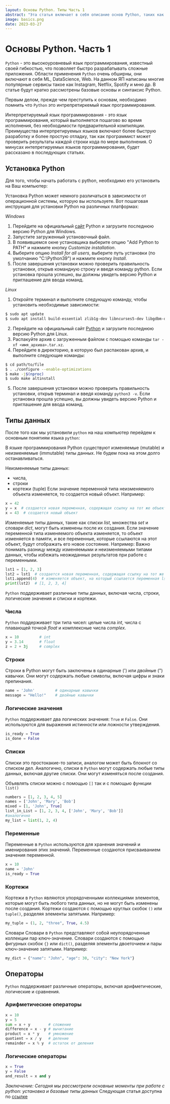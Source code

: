 ```yaml
---
layout: Основы Python. Типы Часть 1
abstract: "Эта статья включает в себя описание основ Python, таких как типы данных и переменные"
image: basics.png
date: 2023-03-27
---
```

# Основы Python. Часть 1

`Python` - это высокоуровневый язык программирования, известный своей гибкостью, что позволяет быстро разрабатывать сложные приложения. Области применения
`Python` очень обширны, они включают в себя ML, DataScience, Web. На данном ЯП написаны многие популярные сервисы такое как Instagram, Netflix, Spotify и мню др.
В статье будут кратко рассмотрены базовые основы и синтаксис Python. 

Первым делом, прежде чем преступить к основам, необходимо помнить что `Python` это интрепретиркемый язык программирования.

Интерпретируемый язык программирования - это язык программирования, который выполняется пошагово во время исполнения, без необходимости предварительной компиляции.
Преимущества интерпретируемых языков включают более быструю разработку и более простую отладку, так как программист может проверить результаты каждой строки кода по мере выполнения.
О минусах интепретируемых языков программирования, будет рассказано в последующих статьях.

## Установка Python

Для того, чтобы начать работать с python, необходимо его установить на Ваш компьютер:

Установка Python может немного различаться в зависимости от операционной системы, которую вы используете. Вот пошаговая инструкция для установки Python на различных платформах:

*Windows*

1. Перейдите на официальный [сайт](python.org) Python и загрузите последнюю версию Python для Windows.
2. Запустите загруженный установочный файл.
3. В появившемся окне установщика выберите опцию "Add Python to PATH" и нажмите кнопку _Customize installation_.
4. Выберите опцию _Install for all users_, выберите путь установки (по умолчанию "C:\Python39") и нажмите кнопку _Install_.
5. После завершения установки можно проверить правильность установки, открыв командную строку и введя команду python. Если установка прошла успешно, вы должны увидеть версию Python и приглашение для ввода команд.

*Linux*

1. Откройте терминал и выполните следующую команду, чтобы установить необходимые зависимости:
```bash
$ sudo apt update
$ sudo apt install build-essential zlib1g-dev libncurses5-dev libgdbm-dev libnss3-dev libssl-dev libreadline-dev libffi-dev wget
```
2. Перейдите на официальный сайт [Python](python.org) и загрузите последнюю версию Python для Linux.
3. Распакуйте архив с загруженным файлом с помощью команды `tar -xf <имя_архива>.tar.xz`.
4. Перейдите в директорию, в которую был распакован архив, и выполните следующие команды:
```bash
$ cd path/to/file
$ . ./configure --enable-optimizations
$ make -j$(nproc)
$ sudo make altinstall
```
5. После завершения установки можно проверить правильность установки, открыв терминал и введя команду `python3 -v`. Если установка прошла успешно, вы должны увидеть версию Python и приглашение для ввода команд.

## Типы данных

После того как мы установили `python` на наш компьютер перейдем к основным понятиям языка `python`:

В языке программирования Python существуют изменяемые (mutable) и неизменяемые (immutable) типы данных. Не будем пока на этом долго останавливаться.

Неизменяемые типы данных:
 - числа,
 - строки 
 - кортежи (tuple) 
Если значение переменной типа неизменяемого объекта изменяется, то создается новый объект. Например:

```python
x = 42
y = x  # создается новая переменная, содержащая ссылку на тот же объект
x = 43  # создается новый объект
```

Изменяемые типы данных, такие как списки _list_, множества _set_ и словари _dict_, могут быть изменены после их создания. Если значение переменной типа изменяемого объекта изменяется, то объект изменяется в памяти, и все переменные, которые ссылаются на этот объект, будут отображать его новое состояние. Например:
Важно понимать разницу между изменяемыми и неизменяемыми типами данных, чтобы избежать неожиданных результатов при работе с переменными.

```python
lst1 = [1, 2, 3]
lst2 = lst1  # создается новая переменная, содержащая ссылку на тот же объект
lst1.append(4)  # изменяется объект, на который ссылается переменная lst1
print(lst2)  # [1, 2, 3, 4]
```

`Python` поддерживает различные типы данных, включая числа, строки, логические значения и списки и кортежи.

### Числа

`Python` поддерживает три типа чисел: целые числа _int_, числа с плавающей точкой _float_ и комплексные числа _complex_.

```python
x = 10         # int
y = 3.14       # float
z = 2 + 3j     # complex
```

### Строки
Строки в Python могут быть заключены в одинарные (') или двойные (") кавычки. Они могут содержать любые символы, включая цифры и знаки препинания.

```python
name = 'John'         # одинарные кавычки
message = "Hello!"    # двойные кавычки
```

### Логические значения
`Python` поддерживает два логических значения: `True` и `False`. Они используются для выражения истинности или ложности утверждения.

```python
is_ready = True
is_done = False
```

### Списки

Списки это простокакие-то записи, аналогом может быть блокнот со списком дел.
Аналогично, списки в `Python` могут содержать любые типы данных, включая другие списки. Они могут изменяться после создания.

Объявлять списки можно с помощью `[]` так и с помощью функции `list()`

```python
numbers = [1, 2, 3, 4, 5]
names = ['John', 'Mary', 'Bob']
mixed = [1, 'John', True]
list_in_List = [1, 2, 3, 4, ['John', 'Mary', 'Bob']]
#аналогично 
my_list = list(1, 2, 4)
```

### Переменные

Переменные в `Python` используются для хранения значений и именирования этих значений. Переменные создаются присваиванием значения переменной.

```python
x = 10
name = 'John'
is_ready = True
```

### Кортежи
Кортежи в `Python` являются упорядоченными коллекциями элементов, которые могут быть любого типа данных, но не могут быть изменены после создания. Кортежи создаются с помощью круглых скобок `()` или `tuple()`, разделяя элементы запятыми. Например:

```python
my_tuple = (1, 2, "three", True, 4.5)
```
Словари
Словари в `Python` представляют собой неупорядоченные коллекции пар ключ-значение. Словари создаются с помощью фигурных скобок `{}` или `dict()`, разделяя элементы двоеточием и пары ключ-значение запятыми. Например:

```python
my_dict = {"name": "John", "age": 30, "city": "New York"}
```

## Операторы
`Python` поддерживает различные операторы, включая арифметические, логические и сравнения.

### Арифметические операторы

```python
x = 10
y = 5
sum = x + y        # сложение
difference = x - y # вычитание
product = x * y    # умножение
quotient = x / y   # деление
remainder = x % y  # остаток от деления
```

### Логические операторы
```python
x = True
y = False
and_result = x and y
```

_Заключение: Сегодня мы рассмотрели основные моменты при работе с python: установка и базовые типы данных_
Следующая статья доступна по [ссылке](https://rpopov94.gitnub.io/articles/python_basics_part_2/)
